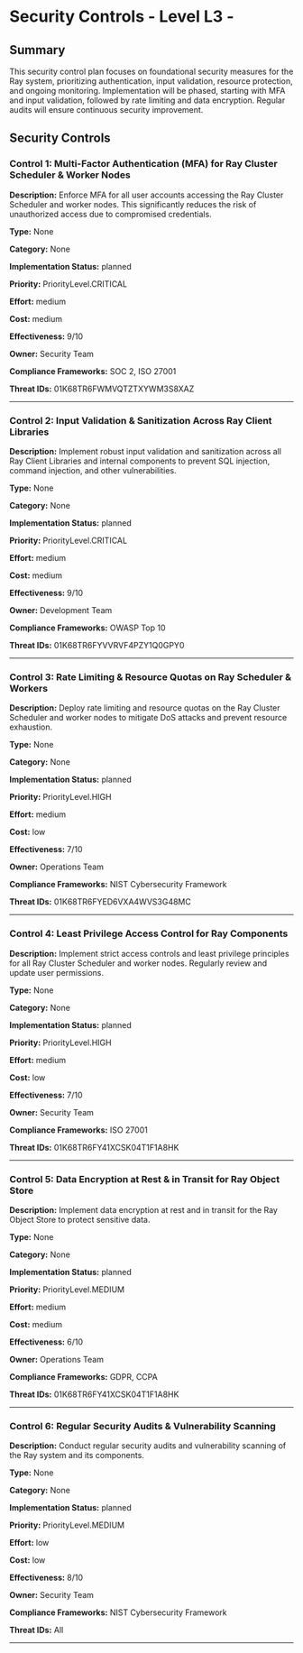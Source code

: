# Security Controls - Level L3 - 

## Summary

This security control plan focuses on foundational security measures for the Ray system, prioritizing authentication, input validation, resource protection, and ongoing monitoring.  Implementation will be phased, starting with MFA and input validation, followed by rate limiting and data encryption. Regular audits will ensure continuous security improvement.

## Security Controls

### Control 1: Multi-Factor Authentication (MFA) for Ray Cluster Scheduler & Worker Nodes

**Description:** Enforce MFA for all user accounts accessing the Ray Cluster Scheduler and worker nodes. This significantly reduces the risk of unauthorized access due to compromised credentials.

**Type:** None

**Category:** None

**Implementation Status:** planned

**Priority:** PriorityLevel.CRITICAL

**Effort:** medium

**Cost:** medium

**Effectiveness:** 9/10

**Owner:** Security Team

**Compliance Frameworks:** SOC 2, ISO 27001

**Threat IDs:** 01K68TR6FWMVQTZTXYWM3S8XAZ

---

### Control 2: Input Validation & Sanitization Across Ray Client Libraries

**Description:** Implement robust input validation and sanitization across all Ray Client Libraries and internal components to prevent SQL injection, command injection, and other vulnerabilities.

**Type:** None

**Category:** None

**Implementation Status:** planned

**Priority:** PriorityLevel.CRITICAL

**Effort:** medium

**Cost:** medium

**Effectiveness:** 9/10

**Owner:** Development Team

**Compliance Frameworks:** OWASP Top 10

**Threat IDs:** 01K68TR6FYVVRVF4PZY1Q0GPY0

---

### Control 3: Rate Limiting & Resource Quotas on Ray Scheduler & Workers

**Description:** Deploy rate limiting and resource quotas on the Ray Cluster Scheduler and worker nodes to mitigate DoS attacks and prevent resource exhaustion.

**Type:** None

**Category:** None

**Implementation Status:** planned

**Priority:** PriorityLevel.HIGH

**Effort:** medium

**Cost:** low

**Effectiveness:** 7/10

**Owner:** Operations Team

**Compliance Frameworks:** NIST Cybersecurity Framework

**Threat IDs:** 01K68TR6FYED6VXA4WVS3G48MC

---

### Control 4: Least Privilege Access Control for Ray Components

**Description:** Implement strict access controls and least privilege principles for all Ray Cluster Scheduler and worker nodes. Regularly review and update user permissions.

**Type:** None

**Category:** None

**Implementation Status:** planned

**Priority:** PriorityLevel.HIGH

**Effort:** medium

**Cost:** low

**Effectiveness:** 7/10

**Owner:** Security Team

**Compliance Frameworks:** ISO 27001

**Threat IDs:** 01K68TR6FY41XCSK04T1F1A8HK

---

### Control 5: Data Encryption at Rest & in Transit for Ray Object Store

**Description:** Implement data encryption at rest and in transit for the Ray Object Store to protect sensitive data.

**Type:** None

**Category:** None

**Implementation Status:** planned

**Priority:** PriorityLevel.MEDIUM

**Effort:** medium

**Cost:** medium

**Effectiveness:** 6/10

**Owner:** Operations Team

**Compliance Frameworks:** GDPR, CCPA

**Threat IDs:** 01K68TR6FY41XCSK04T1F1A8HK

---

### Control 6: Regular Security Audits & Vulnerability Scanning

**Description:** Conduct regular security audits and vulnerability scanning of the Ray system and its components.

**Type:** None

**Category:** None

**Implementation Status:** planned

**Priority:** PriorityLevel.MEDIUM

**Effort:** low

**Cost:** low

**Effectiveness:** 8/10

**Owner:** Security Team

**Compliance Frameworks:** NIST Cybersecurity Framework

**Threat IDs:** All

---

